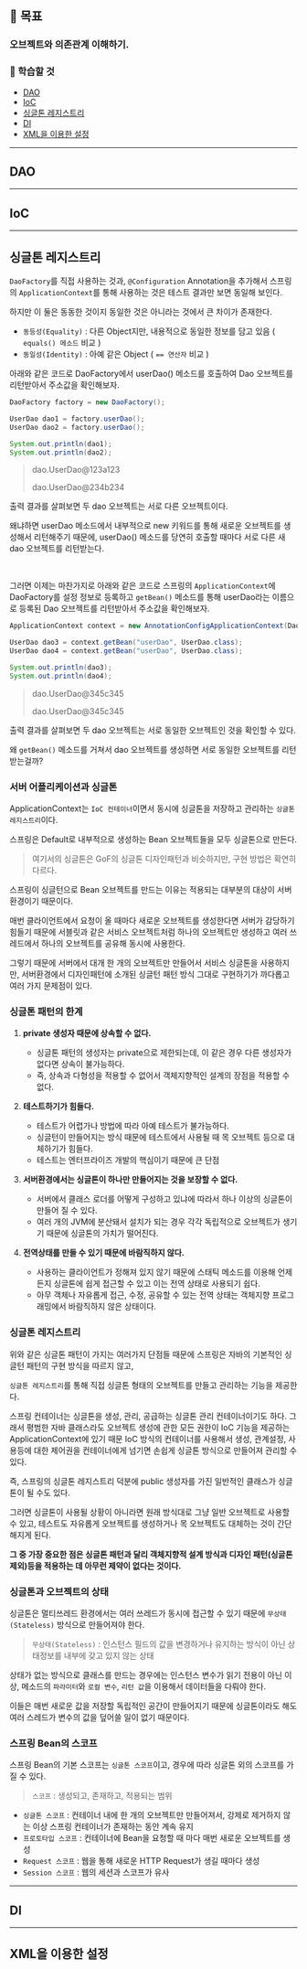## 🎯 목표
### 오브젝트와 의존관계 이해하기.

### 📌 학습할 것
- [DAO](#dao)
- [IoC](#ioc)
- [싱글톤 레지스트리](#싱글톤-레지스트리)
- [DI](#di)
- [XML을 이용한 설정](#xml을-이용한-설정)

---

## DAO

---

## IoC

---

## 싱글톤 레지스트리

`DaoFactory`를 직접 사용하는 것과, `@Configuration` Annotation을 추가해서 스프링의 `ApplicationContext`를 통해 사용하는 것은 테스트 결과만 보면 동일해 보인다.

하지만 이 둘은 동동한 것이지 동일한 것은 아니라는 것에서 큰 차이가 존재한다.

- `동등성(Equality)` : 다른 Object지만, 내용적으로 동일한 정보를 담고 있음 ( `equals() 메소드` 비교 )
- `동일성(Identity)` : 아예 같은 Object ( `== 연산자` 비교 )

아래와 같은 코드로 DaoFactory에서 userDao() 메소드를 호출하여 Dao 오브젝트를 리턴받아서 주소값을 확인해보자.

```java
DaoFactory factory = new DaoFactory();

UserDao dao1 = factory.userDao();
UserDao dao2 = factory.userDao();

System.out.println(dao1);
System.out.println(dao2);
```

> dao.UserDao@123a123
> 
> dao.UserDao@234b234 

출력 결과를 살펴보면 두 dao 오브젝트는 서로 다른 오브젝트이다. 

왜냐하면 userDao 메소드에서 내부적으로 new 키워드를 통해 새로운 오브젝트를 생성해서 리턴해주기 때문에, userDao() 메소드를 당연히 호출할 때마다 서로 다른 새 dao 오브젝트를 리턴받는다.

<br>

그러면 이제는 마찬가지로 아래와 같은 코드로 스프링의 `ApplicationContext`에 DaoFactory를 설정 정보로 등록하고 `getBean()` 메소드를 통해 userDao라는 이름으로 등록된 Dao 오브젝트를 리턴받아서 주소값을 확인해보자.

```java
ApplicationContext context = new AnnotationConfigApplicationContext(DaoFactory.class);

UserDao dao3 = context.getBean("userDao", UserDao.class);
UserDao dao4 = context.getBean("userDao", UserDao.class);

System.out.println(dao3);
System.out.println(dao4);
```

> dao.UserDao@345c345
> 
> dao.UserDao@345c345 

출력 결과를 살펴보면 두 dao 오브젝트는 서로 동일한 오브젝트인 것을 확인할 수 있다. 

왜 `getBean()` 메소드를 거쳐서 dao 오브젝트를 생성하면 서로 동일한 오브젝트를 리턴받는걸까?

### 서버 어플리케이션과 싱글톤

ApplicationContext는 `IoC 컨테이너`이면서 동시에 싱글톤을 저장하고 관리하는 `싱글톤 레지스트리`이다.

스프링은 Default로 내부적으로 생성하는 Bean 오브젝트들을 모두 싱글톤으로 만든다. 

> 여기서의 싱글톤은 GoF의 싱글톤 디자인패턴과 비슷하지만, 구현 방법은 확연히 다르다.

스프링이 싱글턴으로 Bean 오브젝트를 만드는 이유는 적용되는 대부분의 대상이 서버환경이기 때문이다.

매번 클라이언트에서 요청이 올 때마다 새로운 오브젝트를 생성한다면 서버가 감당하기 힘들기 때문에 서블릿과 같은 서비스 오브젝트처럼 하나의 오브젝트만 생성하고 여러 쓰레드에서 하나의 오브젝트를 공유해 동시에 사용한다.

그렇기 때문에 서버에서 대개 한 개의 오브젝트만 만들어서 서비스 싱글톤을 사용하지만, 서버환경에서 디자인패턴에 소개된 싱글턴 패턴 방식 그대로 구현하기가 까다롭고 여러 가지 문제점이 있다.

### 싱글톤 패턴의 한계

1. **private 생성자 때문에 상속할 수 없다.**
    - 싱글톤 패턴의 생성자는 private으로 제한되는데, 이 같은 경우 다른 생성자가 없다면 상속이 불가능하다. 
    - 즉, 상속과 다형성을 적용할 수 없어서 객체지향적인 설계의 장점을 적용할 수 없다.
    
2. **테스트하기가 힘들다.**
    - 테스트가 어렵가나 방법에 따라 아예 테스트가 불가능하다.
    - 싱글턴이 만들어지는 방식 때문에 테스트에서 사용될 때 목 오브젝트 등으로 대체하기가 힘들다.
    - 테스트는 엔터프라이즈 개발의 핵심이기 때문에 큰 단점
    
3. **서버환경에서는 싱글톤이 하나만 만들어지는 것을 보장할 수 없다.**
    - 서버에서 클래스 로더를 어떻게 구성하고 있냐에 따라서 하나 이상의 싱글톤이 만들어 질 수 있다.
    - 여러 개의 JVM에 분산돼서 설치가 되는 경우 각각 독립적으로 오브젝트가 생기기 때문에 싱글톤의 가치가 떨어진다.
    
4. **전역상태를 만들 수 있기 때문에 바람직하지 않다.**
    - 사용하는 클라이언트가 정해져 있지 않기 때문에 스태틱 메소드를 이용해 언제든지 싱글톤에 쉽게 접근할 수 있고 이는 전역 상태로 사용되기 쉽다.
    - 아무 객체나 자유롭게 접근, 수정, 공유할 수 있는 전역 상태는 객체지향 프로그래밍에서 바람직하지 않은 상태이다.

### 싱글톤 레지스트리

위와 같은 싱글톤 패턴이 가지는 여러가지 단점들 때문에 스프링은 자바의 기본적인 싱글턴 패턴의 구현 방식을 따르지 않고,

`싱글톤 레지스트리`를 통해 직접 싱글톤 형태의 오브젝트를 만들고 관리하는 기능을 제공한다.

스프링 컨테이너는 싱글톤을 생성, 관리, 공급하는 싱글톤 관리 컨테이너이기도 하다. 그래서 평범한 자바 클래스라도 오브젝트 생성에 관한 모든 권한이 IoC 기능을 제공하는 ApplicationContext에 있기 때문 IoC 방식의 컨테이너를 사용해서 생성, 관계설정, 사용등에 대한 제어권을 컨테이너에게 넘기면 손쉽게 싱글톤 방식으로 만들어져 관리할 수 있다.

즉, 스프링의 싱글톤 레지스트리 덕분에 public 생성자를 가진 일반적인 클래스가 싱글톤이 될 수도 있다.

그러면 싱글톤이 사용될 상황이 아니라면 원래 방식대로 그냥 일반 오브젝트로 사용할 수 있고, 테스트도 자유롭게 오브젝트를 생성하거나 목 오브젝트도 대체하는 것이 간단해지게 된다.

**그 중 가장 중요한 점은 싱글톤 패턴과 달리 객체지향적 설계 방식과 디자인 패턴(싱글톤 제외)등을 적용하는 데 아무런 제약이 없다는 것이다.**

### 싱글톤과 오브젝트의 상태

싱글톤은 멀티쓰레드 환경에서는 여러 쓰레드가 동시에 접근할 수 있기 때문에 `무상태(Stateless)` 방식으로 만들어져야 한다.

> `무상태(Stateless)` : 인스턴스 필드의 값을 변경하거나 유지하는 방식이 아닌 상태정보를 내부에 갖고 있지 않는 상태

상태가 없는 방식으로 클래스를 만드는 경우에는 인스턴스 변수가 읽기 전용이 아닌 이상, 메소드의 `파라미터`와 `로컬 변수`, `리턴 값`을 이용해서 데이터들을 다뤄야 한다.

이들은 매번 새로운 값을 저장할 독립적인 공간이 만들어지기 때문에 싱글톤이라도 해도 여러 스레드가 변수의 값을 덮어쓸 일이 없기 때문이다.

### 스프링 Bean의 스코프

스프링 Bean의 기본 스코프는 `싱글톤 스코프`이고, 경우에 따라 싱글톤 외의 스코프를 가질 수 있다.

> `스코프` : 생성되고, 존재하고, 적용되는 범위 

- `싱글톤 스코프` : 컨테이너 내에 한 개의 오브젝트만 만들어져서, 강제로 제거하지 않는 이상 스프링 컨테이너가 존재하는 동안 계속 유지
- `프로토타입 스코프` : 컨테이너에 Bean을 요청할 때 마다 매번 새로운 오브젝트를 생성
- `Request 스코프` : 웹을 통해 새로운 HTTP Request가 생길 때마다 생성
- `Session 스코프` : 웹의 세션과 스코프가 유사

---

## DI

---

## XML을 이용한 설정

